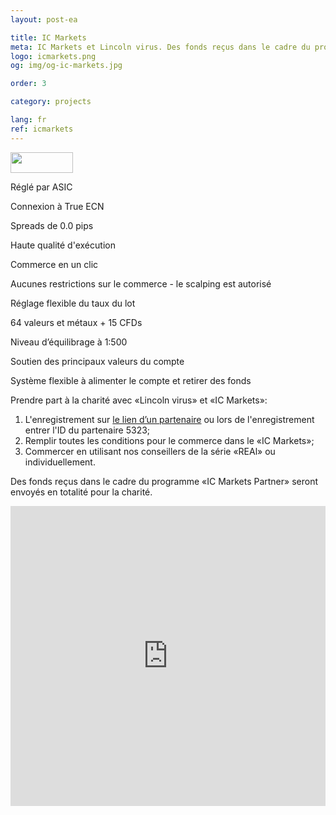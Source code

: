 ```yaml
---
layout: post-ea

title: IC Markets
meta: IC Markets et Lincoln virus. Des fonds reçus dans le cadre du programme «IC Markets Partner» seront envoyés en totalité pour la charité.
logo: icmarkets.png
og: img/og-ic-markets.jpg

order: 3

category: projects

lang: fr
ref: icmarkets
---
```


<a href='http://icmarkets.com/?camp=5323'><img src='https://promo.icmarkets.com/100x33_b.jpg' width='100' height='33'/></a>

Réglé par ASIC

Connexion à True ECN

Spreads de 0.0 pips

Haute qualité d'exécution

Commerce en un clic

Aucunes restrictions sur le commerce - le scalping est autorisé

Réglage flexible du taux du lot

64 valeurs et métaux + 15 CFDs

Niveau d’équilibrage à 1:500

Soutien des principaux valeurs du compte

Système flexible à alimenter le compte et retirer des fonds

Prendre part à la charité avec «Lincoln virus» et «IC Markets»:

  1. L'enregistrement sur <a href="https://www.icmarkets.com/?camp=5323" target="_blank">le lien d’un partenaire</a> ou lors de l'enregistrement entrer l'ID du partenaire 5323;
  2. Remplir toutes les conditions pour le commerce dans le «IC Markets»;
  3. Commercer en utilisant nos conseillers de la série «REAl» ou individuellement.

Des fonds reçus dans le cadre du programme «IC Markets Partner» seront envoyés en totalité pour la charité.

<iframe frameborder="0" height="480" src="https://secure.icmarkets.com//Partner/Widget/PriceWidgetWhite/5323" width="100%"></iframe>
